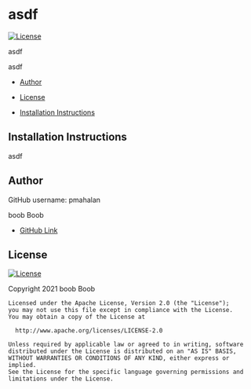 # asdf
  [![License](https://img.shields.io/badge/License-Apache%202.0-blue.svg)](https://opensource.org/licenses/Apache-2.0)

  asdf

  asdf

* [Author](#author)
* [License](#license)
  
* [Installation Instructions](#installation-instructions)
      
## Installation Instructions
      
asdf


## Author 
  GitHub username: pmahalan
  

  boob Boob


  - [GitHub Link](pmahalan)
  
  

  
  

  
## License
  [![License](https://img.shields.io/badge/License-Apache%202.0-blue.svg)](https://opensource.org/licenses/Apache-2.0)
  
   Copyright 2021 boob Boob

    Licensed under the Apache License, Version 2.0 (the "License");
    you may not use this file except in compliance with the License.
    You may obtain a copy of the License at
 
      http://www.apache.org/licenses/LICENSE-2.0
 
    Unless required by applicable law or agreed to in writing, software
    distributed under the License is distributed on an "AS IS" BASIS,
    WITHOUT WARRANTIES OR CONDITIONS OF ANY KIND, either express or implied.
    See the License for the specific language governing permissions and
    limitations under the License.


